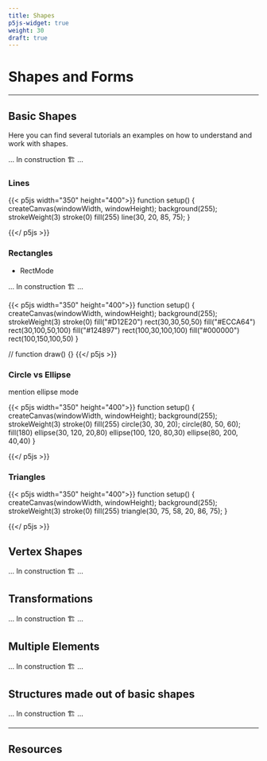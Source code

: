 ```yaml
---
title: Shapes
p5js-widget: true
weight: 30
draft: true
---
```


# Shapes and Forms

---

## Basic Shapes

Here you can find several tutorials an examples on how to understand and work with shapes.

... In construction 🏗️ ...

### Lines

{{< p5js width="350" height="400">}}
function setup() {
createCanvas(windowWidth, windowHeight);
background(255);
strokeWeight(3)
stroke(0)
fill(255)
line(30, 20, 85, 75);
}

{{</ p5js >}}

### Rectangles

- RectMode

... In construction 🏗️ ...

{{< p5js width="350" height="400">}}
function setup() {
createCanvas(windowWidth, windowHeight);
background(255);
strokeWeight(3)
stroke(0)
fill("#D12E20")
rect(30,30,50,50)
fill("#ECCA64")
rect(30,100,50,100)
fill("#124897")
rect(100,30,100,100)
fill("#000000")
rect(100,150,100,50)
}

//
function draw() {}
{{</ p5js >}}

### Circle vs Ellipse

mention ellipse mode

{{< p5js width="350" height="400">}}
function setup() {
createCanvas(windowWidth, windowHeight);
background(255);
strokeWeight(3)
stroke(0)
fill(255)
circle(30, 30, 20);
circle(80, 50, 60);
fill(180)
ellipse(30, 120, 20,80)
ellipse(100, 120, 80,30)
ellipse(80, 200, 40,40)
}

{{</ p5js >}}

### Triangles

{{< p5js width="350" height="400">}}
function setup() {
createCanvas(windowWidth, windowHeight);
background(255);
strokeWeight(3)
stroke(0)
fill(255)
triangle(30, 75, 58, 20, 86, 75);
}

{{</ p5js >}}

## Vertex Shapes

... In construction 🏗️ ...

## Transformations

... In construction 🏗️ ...

## Multiple Elements

... In construction 🏗️ ...

## Structures made out of basic shapes

... In construction 🏗️ ...

---

## Resources
